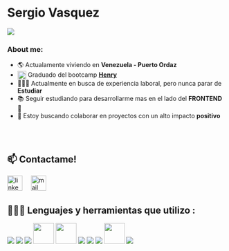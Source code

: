 
<h1>Sergio Vasquez</h1>
<img src="https://readme-typing-svg.herokuapp.com?font=Courgette&size=35&pause=1000&color=1BE3F7FF&background=00FFDA00&repeat=false&random=false&width=440&height=60&lines=Frontend+Developer">

### About me:
- 🌎 Actualamente viviendo en **Venezuela - Puerto Ordaz**
- <img align='center' src="https://res.cloudinary.com/crunchbase-production/image/upload/c_lpad,h_256,w_256,f_auto,q_auto:eco,dpr_1/tdgwdgx9n7ubjqkhr6ew" width="20px"> Graduado del bootcamp **[Henry](https://www.soyhenry.com/)**
- 👨🏻‍💻 Actualmente en busca de experiencia laboral, pero nunca parar de **Estudiar** 
- 📚 Seguir estudiando para desarrollarme mas en el lado del **FRONTEND** 🗿
- 👯 Estoy buscando colaborar en proyectos con un alto impacto **positivo**
<br />


<br>

## 📫 Contactame!
<a href="https://www.linkedin.com/in/sergio-vasquez-6752aa264" target="_blank"><img src="https://www.vectorlogo.zone/logos/linkedin/linkedin-icon.svg" width="35px" alt="linkedin"></a>
&nbsp; &nbsp;
<a href="mailto:vasquezsergiodg@gmail.com"><img src="https://www.vectorlogo.zone/logos/gmail/gmail-icon.svg" width="35px" alt="mail"></a>
&nbsp; &nbsp;


## 👨🏻‍💻 Lenguajes y herramientas que utilizo :

<a href="https://www.javascript.com/" target="_blank" title="JavaScript"><img src="https://img.icons8.com/color/48/000000/javascript.png"/></a>
<a href="https://www.w3schools.com/html/" target="_blank" title="HTML5"><img src="https://img.icons8.com/color/48/000000/html-5.png"/></a>
<a href="https://www.w3schools.com/css/" target="_blank" title="CSS3"><img src="https://img.icons8.com/color/48/000000/css3.png"/></a>
<a href="https://mui.com/" target="_blank" title="MaterialUI"><img width='48px' src="https://mui.com/static/logo.png"/></a>
<a href="https://tailwindcss.com/" target="_blank" title="Tailwind CSS"><img width='48px' src="https://upload.wikimedia.org/wikipedia/commons/thumb/d/d5/Tailwind_CSS_Logo.svg/2048px-Tailwind_CSS_Logo.svg.png"/></a>
<a href="https://reactjs.org/" target="_blank" title="React"><img src="https://img.icons8.com/color/48/000000/react-native.png"/></a>
<a href="https://redux.js.org/" target="_blank" title="Redux"><img src="https://img.icons8.com/color/48/000000/redux.png"/></a>
<a href="https://nodejs.org/" target="_blank" title="Node.js"><img src="https://img.icons8.com/color/48/000000/nodejs.png"/></a>
<a href="https://code.visualstudio.com/" target="_blank" title="Visual Studio Code"><img width='48px'  src="https://upload.wikimedia.org/wikipedia/commons/thumb/9/9a/Visual_Studio_Code_1.35_icon.svg/2048px-Visual_Studio_Code_1.35_icon.svg.png"/></a>
<a href="https://git-scm.com/" target="_blank" title="Git"><img src="https://img.icons8.com/color/48/000000/git.png"/></a>



